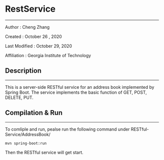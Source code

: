 # RestService
-------------

Author          : Cheng Zhang

Created         : October 26 , 2020

Last Modified   : October 29, 2020

Affiliation          : Georgia Institute of Technology


## Description
-------------

This is a server-side RESTful service for an address book implemented by Spring Boot.
The service implements the basic function of GET, POST, DELETE, PUT.


## Compilation & Run
-------------

To comliple and run, pealse run the following command under RESTful-Service/AddressBook/
```
mvn spring-boot:run
```
Then the RESTful service will get start.
